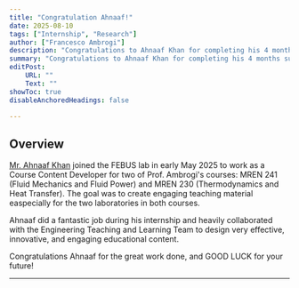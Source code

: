 ```yaml
---
title: "Congratulation Ahnaaf!" 
date: 2025-08-10
tags: ["Internship", "Research"]
author: ["Francesco Ambrogi"]
description: "Congratulations to Ahnaaf Khan for completing his 4 months summer internship as Course Content Develper in the FEBUS Lab."
summary: "Congratulations to Ahnaaf Khan for completing his 4 months summer internship as Course Content Develper in the FEBUS Lab."
editPost:
    URL: ""
    Text: ""
showToc: true
disableAnchoredHeadings: false

---
```


## Overview

[Mr. Ahnaaf Khan](https://ahnaafk.com/) joined the FEBUS lab in early May 2025 to work as a Course Content Developer for two of Prof. Ambrogi's courses: MREN 241 (Fluid Mechanics and Fluid Power) and MREN 230 (Thermodynamics and Heat Transfer). The goal was to create engaging teaching material easpecially for the two laboratories in both courses.

Ahnaaf did a fantastic job during his internship and heavily collaborated with the Engineering Teaching and Learning Team to design very effective, innovative, and engaging educational content. 

Congratulations Ahnaaf for the great work done, and GOOD LUCK for your future!

---

